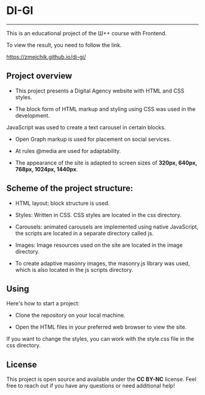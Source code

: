 # DI-GI
____
This is an educational project of the Ш++ course with Frontend. 

To view the result, you need to follow the link. 

https://zmejchik.github.io/di-gi/


## Project overview

+ This project presents a Digital Agency website with HTML and CSS styles.

+ The block form of HTML markup and styling using CSS was used in the development.

JavaScript was used to create a text carousel in certain blocks.

+ Open Graph markup is used for placement on social services. 

+ At rules @media are used for adaptability. 

+ The appearance of the site is adapted to screen sizes of **320px, 640px, 768px, 1024px, 1440px**.



## Scheme of the project structure:

+ HTML layout: block structure is used. 

+ Styles: Written in CSS. CSS styles are located in the css directory.

+ Carousels: animated carousels are implemented using native JavaScript,
the scripts are located in a separate directory called js. 

+ Images: Image resources used on the site are located in the image directory.

+ To create adaptive masonry images, the masonry.js library was used, 
which is also located in the js scripts directory.


## Using

Here's how to start a project: 

+ Clone the repository on your local machine.

+ Open the HTML files in your preferred web browser to view the site.

If you want to change the styles, you can work with the style.css file in the css directory.

## License

This project is open source and available under the **CC BY-NC** license. 
Feel free to reach out if you have any questions or need additional help!
